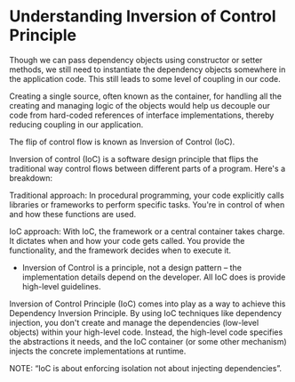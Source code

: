 # Understanding Inversion of Control Principle

Though we can pass dependency objects using constructor or setter methods, we still need to instantiate the dependency objects somewhere in the application code. This still leads to some level of coupling in our code.

Creating a single source, often known as the container, for handling all the creating and managing logic of the objects would help us decouple our code from hard-coded references of interface implementations, thereby reducing coupling in our application.

The flip of control flow is known as Inversion of Control (IoC).

Inversion of control (IoC) is a software design principle that flips the traditional way control flows between different parts of a program. Here's a breakdown:

Traditional approach: In procedural programming, your code explicitly calls libraries or frameworks to perform specific tasks. You're in control of when and how these functions are used.

IoC approach: With IoC, the framework or a central container takes charge. It dictates when and how your code gets called. You provide the functionality, and the framework decides when to execute it.

- Inversion of Control is a principle, not a design pattern – the implementation details depend on the developer. All IoC does is provide high-level guidelines.

Inversion of Control Principle (IoC) comes into play as a way to achieve this Dependency Inversion Principle. By using IoC techniques like dependency injection, you don't create and manage the dependencies (low-level objects) within your high-level code. Instead, the high-level code specifies the abstractions it needs, and the IoC container (or some other mechanism) injects the concrete implementations at runtime.

NOTE: “IoC is about enforcing isolation not about injecting dependencies”.
